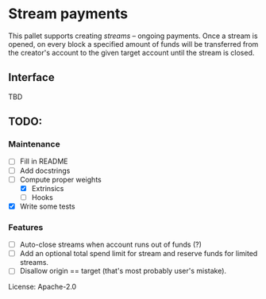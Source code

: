 # Stream payments

This pallet supports creating *streams* – ongoing payments. Once a stream is opened,
on every block a specified amount of funds will be transferred from the creator's account
to the given target account until the stream is closed.

## Interface
TBD 

## TODO:

### Maintenance

- [ ] Fill in README
- [ ] Add docstrings
- [ ] Compute proper weights
  - [x] Extrinsics
  - [ ] Hooks
- [x] Write some tests

### Features

- [ ] Auto-close streams when account runs out of funds (?)
- [ ] Add an optional total spend limit for stream and reserve funds for limited streams.
- [ ] Disallow origin == target (that's most probably user's mistake).

License: Apache-2.0
